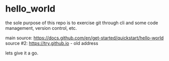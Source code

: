 # hello_world
the sole purpose of this repo is to exercise git through cli and some code management, version control, etc.

main source: https://docs.github.com/en/get-started/quickstart/hello-world
source #2: https://try.github.io - old address

lets give it a go.
